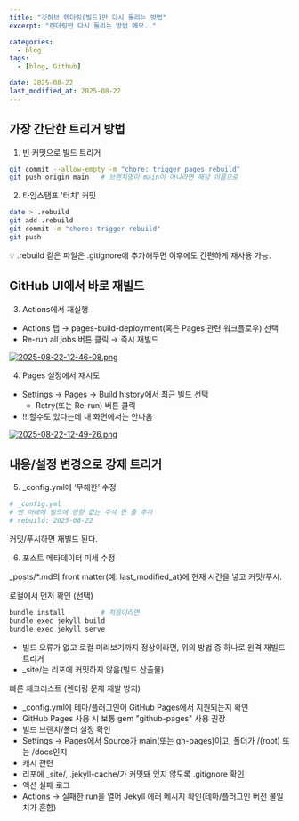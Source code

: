 ```yaml
---
title: "깃허브 렌더링(빌드)만 다시 돌리는 방법"
excerpt: "렌더링만 다시 돌리는 방법 메모.."

categories:
  - blog
tags:
  - [blog, Github]

date: 2025-08-22
last_modified_at: 2025-08-22
---
```


## 가장 간단한 트리거 방법

1. 빈 커밋으로 빌드 트리거

```bash
git commit --allow-empty -m "chore: trigger pages rebuild"
git push origin main   # 브랜치명이 main이 아니라면 해당 이름으로
```

2. 타임스탬프 '터치' 커밋

```bash
date > .rebuild
git add .rebuild
git commit -m "chore: trigger rebuild"
git push
```

💡 .rebuild 같은 파일은 .gitignore에 추가해두면 이후에도 간편하게 재사용 가능.

## GitHub UI에서 바로 재빌드

3. Actions에서 재실행

- Actions 탭 → pages-build-deployment(혹은 Pages 관련 워크플로우) 선택
- Re-run all jobs 버튼 클릭 → 즉시 재빌드

[![2025-08-22-12-46-08.png](https://i.postimg.cc/PqCP3Y09/2025-08-22-12-46-08.png)](https://postimg.cc/f3hzktzf)

4. Pages 설정에서 재시도

- Settings → Pages → Build history에서 최근 빌드 선택
  - Retry(또는 Re-run) 버튼 클릭
- !!!할수도 있다는데 내 화면에서는 안나옴

[![2025-08-22-12-49-26.png](https://i.postimg.cc/J76SmXFP/2025-08-22-12-49-26.png)](https://postimg.cc/V5tKWJmC)

## 내용/설정 변경으로 강제 트리거

5. \_config.yml에 ‘무해한’ 수정

```yaml
# _config.yml
# 맨 아래에 빌드에 영향 없는 주석 한 줄 추가
# rebuild: 2025-08-22
```

커밋/푸시하면 재빌드 된다.

6. 포스트 메타데이터 미세 수정

\_posts/\*.md의 front matter(예: last_modified_at)에 현재 시간을 넣고 커밋/푸시.

로컬에서 먼저 확인 (선택)

```bash
bundle install         # 처음이라면
bundle exec jekyll build
bundle exec jekyll serve
```

- 빌드 오류가 없고 로컬 미리보기까지 정상이라면, 위의 방법 중 하나로 원격 재빌드 트리거
- \_site/는 리포에 커밋하지 않음(빌드 산출물)

빠른 체크리스트 (렌더링 문제 재발 방지)

- \_config.yml에 테마/플러그인이 GitHub Pages에서 지원되는지 확인
- GitHub Pages 사용 시 보통 gem "github-pages" 사용 권장
- 빌드 브랜치/폴더 설정 확인
- Settings → Pages에서 Source가 main(또는 gh-pages)이고, 폴더가 /(root) 또는 /docs인지
- 캐시 관련
- 리포에 \_site/, .jekyll-cache/가 커밋돼 있지 않도록 .gitignore 확인
- 액션 실패 로그
- Actions → 실패한 run을 열어 Jekyll 에러 메시지 확인(테마/플러그인 버전 불일치가 흔함)
